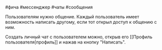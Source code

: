 #фича #мессенджер #чаты #сообщения 

Пользователям нужно общение. Каждый пользователь имеет возможность написать другому, если тот открыл доступ к общению с ним. 

Создать личный чат с пользователем можно, открыв его [[Профиль пользователя|профиль]] и нажав на кнопку "Написать".